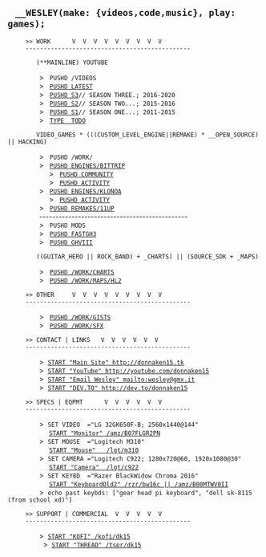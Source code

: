 ## &nbsp;&nbsp;&nbsp;`__WESLEY(make: {videos,code,music}, play: games);`
```
     >> WORK      V  V  V  V  V  V  V  V  V
     ----------------------------------------------
```
```
        (**MAINLINE) YOUTUBE
```
&nbsp;&nbsp;&nbsp;&nbsp;&nbsp;&nbsp;&nbsp;&nbsp;&nbsp;&nbsp;
&nbsp;&nbsp;&nbsp;&nbsp;  &gt;&nbsp;&nbsp;
`PUSHD /VIDEOS`<br/>
&nbsp;&nbsp;&nbsp;&nbsp;&nbsp;&nbsp;&nbsp;&nbsp;&nbsp;&nbsp;
&nbsp;&nbsp;&nbsp;&nbsp;  &gt;&nbsp;&nbsp;
[`PUSHD LATEST`](http://youtube.com/donnaken15/videos)<br/>
&nbsp;&nbsp;&nbsp;&nbsp;&nbsp;&nbsp;&nbsp;&nbsp;&nbsp;&nbsp;
&nbsp;&nbsp;&nbsp;&nbsp;  &gt;&nbsp;&nbsp;
[`PUSHD S3`](https://www.youtube.com/playlist?list=PLTWDLMN4U1FNkvRsqTbXt2t1XpZW-PpeC)`// SEASON THREE.; 2016-2020`<br/>
&nbsp;&nbsp;&nbsp;&nbsp;&nbsp;&nbsp;&nbsp;&nbsp;&nbsp;&nbsp;
&nbsp;&nbsp;&nbsp;&nbsp;  &gt;&nbsp;&nbsp;
[`PUSHD S2`](https://www.youtube.com/playlist?list=PLTWDLMN4U1FOTlzi6AarfSpQPohmaj7IC)`// SEASON TWO...; 2015-2016`<br/>
&nbsp;&nbsp;&nbsp;&nbsp;&nbsp;&nbsp;&nbsp;&nbsp;&nbsp;&nbsp;
&nbsp;&nbsp;&nbsp;&nbsp;  &gt;&nbsp;&nbsp;
[`PUSHD S1`](https://www.youtube.com/playlist?list=PLTWDLMN4U1FOm4e41cH3tvZSfA75xLB0v)`// SEASON ONE...; 2011-2015`<br/>
&nbsp;&nbsp;&nbsp;&nbsp;&nbsp;&nbsp;&nbsp;&nbsp;&nbsp;&nbsp;
&nbsp;&nbsp;&nbsp;&nbsp;  &gt;&nbsp;&nbsp;
[`TYPE  TODO`](https://github.com/users/donnaken15/projects/1)<br/>
```
        VIDEO_GAMES * (((CUSTOM_LEVEL_ENGINE||REMAKE) * __OPEN_SOURCE) || HACKING)
```
&nbsp;&nbsp;&nbsp;&nbsp;&nbsp;&nbsp;&nbsp;&nbsp;&nbsp;&nbsp;
&nbsp;&nbsp;&nbsp;&nbsp;  &gt;&nbsp;&nbsp;
`PUSHD /WORK/`<br/>
&nbsp;&nbsp;&nbsp;&nbsp;&nbsp;&nbsp;&nbsp;&nbsp;&nbsp;&nbsp;
&nbsp;&nbsp;&nbsp;&nbsp;  &gt;&nbsp;&nbsp;
[`PUSHD ENGINES/BITTRIP`](http://github.com/donnaken15/Bit.Trip_Editor)<br/>
&nbsp;&nbsp;&nbsp;&nbsp;&nbsp;&nbsp;&nbsp;&nbsp;&nbsp;&nbsp;&nbsp;
&nbsp;&nbsp;&nbsp;&nbsp;&nbsp;&nbsp;&nbsp;&nbsp;  &gt;&nbsp;&nbsp;
[`PUSHD COMMUNITY`](http://bittripeditor.boards.net)<br/>
&nbsp;&nbsp;&nbsp;&nbsp;&nbsp;&nbsp;&nbsp;&nbsp;&nbsp;&nbsp;&nbsp;
&nbsp;&nbsp;&nbsp;&nbsp;&nbsp;&nbsp;&nbsp;&nbsp;  &gt;&nbsp;&nbsp;
[`PUSHD ACTIVITY`](https://github.com/donnaken15/Bit.Trip_Editor/graphs/code-frequency)<br/>
&nbsp;&nbsp;&nbsp;&nbsp;&nbsp;&nbsp;&nbsp;&nbsp;&nbsp;&nbsp;
&nbsp;&nbsp;&nbsp;&nbsp;  &gt;&nbsp;&nbsp;
[`PUSHD ENGINES/KLONOA`](http://github.com/donnaken15/Cloneoa)<!--br/>
&nbsp;&nbsp;&nbsp;&nbsp;&nbsp;&nbsp;&nbsp;&nbsp;&nbsp;&nbsp;&nbsp;
&nbsp;&nbsp;&nbsp;&nbsp;&nbsp;&nbsp;&nbsp;&nbsp;  &gt;&nbsp;&nbsp;
[`PUSHD COMMUNITY`](http://klo.boards.net)<br/--><br/>
&nbsp;&nbsp;&nbsp;&nbsp;&nbsp;&nbsp;&nbsp;&nbsp;&nbsp;&nbsp;&nbsp;
&nbsp;&nbsp;&nbsp;&nbsp;&nbsp;&nbsp;&nbsp;&nbsp;  &gt;&nbsp;&nbsp;
[`PUSHD ACTIVITY`](https://github.com/donnaken15/Cloneoa/graphs/code-frequency)<br/>
&nbsp;&nbsp;&nbsp;&nbsp;&nbsp;&nbsp;&nbsp;&nbsp;&nbsp;&nbsp;
&nbsp;&nbsp;&nbsp;&nbsp;  &gt;&nbsp;&nbsp;
[`PUSHD REMAKES/11UP`](http://github.com/donnaken15/11UP)<br/>
&nbsp;&nbsp;&nbsp;&nbsp;&nbsp;&nbsp;&nbsp;&nbsp;&nbsp;&nbsp;&nbsp;&nbsp;&nbsp;
&nbsp;&nbsp;&#45;&#45;&#45;-------------------------------------------<br/>
&nbsp;&nbsp;&nbsp;&nbsp;&nbsp;&nbsp;&nbsp;&nbsp;&nbsp;&nbsp;
&nbsp;&nbsp;&nbsp;&nbsp;  &gt;&nbsp;&nbsp;
`PUSHD MODS`<br/>
&nbsp;&nbsp;&nbsp;&nbsp;&nbsp;&nbsp;&nbsp;&nbsp;&nbsp;&nbsp;
&nbsp;&nbsp;&nbsp;&nbsp;  &gt;&nbsp;&nbsp;
[`PUSHD FASTGH3`](http://github.com/donnaken15/FastGH3)<br/>
&nbsp;&nbsp;&nbsp;&nbsp;&nbsp;&nbsp;&nbsp;&nbsp;&nbsp;&nbsp;
&nbsp;&nbsp;&nbsp;&nbsp;  &gt;&nbsp;&nbsp;
[`PUSHD GHVIII`](http://donnaken15.itch.io/gh8)<br/>
<!--&nbsp;&nbsp;&nbsp;&nbsp;&nbsp;&nbsp;&nbsp;&nbsp;&nbsp;&nbsp;
&nbsp;&nbsp;&nbsp;&nbsp;  &gt;&nbsp;&nbsp;
[`PUSHD /WORK/MODS/STAGE77`](donnaken15/STAGE77)<br/-->
```
        ((GUITAR_HERO || ROCK_BAND) + _CHARTS) || (SOURCE_SDK + _MAPS)
```
&nbsp;&nbsp;&nbsp;&nbsp;&nbsp;&nbsp;&nbsp;&nbsp;&nbsp;&nbsp;
&nbsp;&nbsp;&nbsp;&nbsp;  &gt;&nbsp;&nbsp;
[`PUSHD /WORK/CHARTS`](http://github.com/donnaken15/charts)<br/>
&nbsp;&nbsp;&nbsp;&nbsp;&nbsp;&nbsp;&nbsp;&nbsp;&nbsp;&nbsp;
&nbsp;&nbsp;&nbsp;&nbsp;  &gt;&nbsp;&nbsp;
[`PUSHD /WORK/MAPS/HL2`](http://github.com/donnaken15/hl2maps)
```
     >> OTHER     V  V  V  V  V  V  V  V  V
     ----------------------------------------------
```
&nbsp;&nbsp;&nbsp;&nbsp;&nbsp;&nbsp;&nbsp;&nbsp;&nbsp;&nbsp;
&nbsp;&nbsp;&nbsp;&nbsp;  &gt;&nbsp;&nbsp;
[`PUSHD /WORK/GISTS`](https://gist.github.com/donnaken15)<br/>
&nbsp;&nbsp;&nbsp;&nbsp;&nbsp;&nbsp;&nbsp;&nbsp;&nbsp;&nbsp;
&nbsp;&nbsp;&nbsp;&nbsp;  &gt;&nbsp;&nbsp;
[`PUSHD /WORK/SFX`](https://github.com/donnaken15/sfx)
```
     >> CONTACT | LINKS   V  V  V  V  V  V
     ----------------------------------------------
```
&nbsp;&nbsp;&nbsp;&nbsp;&nbsp;&nbsp;&nbsp;&nbsp;&nbsp;&nbsp;
&nbsp;&nbsp;&nbsp;&nbsp;  &gt;&nbsp;&nbsp;[`START "Main Site" http://donnaken15.tk`](http://www.donnaken15.tk)<br/>
&nbsp;&nbsp;&nbsp;&nbsp;&nbsp;&nbsp;&nbsp;&nbsp;&nbsp;&nbsp;
&nbsp;&nbsp;&nbsp;&nbsp;  &gt;&nbsp;&nbsp;[`START "YouTube" http://youtube.com/donnaken15`](http://youtube.com/donnaken15)<br/>
&nbsp;&nbsp;&nbsp;&nbsp;&nbsp;&nbsp;&nbsp;&nbsp;&nbsp;&nbsp;
&nbsp;&nbsp;&nbsp;&nbsp;  &gt;&nbsp;&nbsp;[`START "Email Wesley" mailto:wesley@gmx.it`](mailto:wesley@gmx.it)<br/>
&nbsp;&nbsp;&nbsp;&nbsp;&nbsp;&nbsp;&nbsp;&nbsp;&nbsp;&nbsp;
&nbsp;&nbsp;&nbsp;&nbsp;  &gt;&nbsp;&nbsp;[`START "DEV.TO" http://dev.to/donnaken15`](http://dev.to/donnaken15)
```
     >> SPECS | EQPMT      V  V  V  V  V  V
     ----------------------------------------------
```
&nbsp;&nbsp;&nbsp;&nbsp;&nbsp;&nbsp;&nbsp;&nbsp;&nbsp;&nbsp;
&nbsp;&nbsp;&nbsp;&nbsp;  &gt;&nbsp;&nbsp;`SET VIDEO  ="LG 32GK650F-B; 2560x1440@144"`<br/> 
&nbsp;&nbsp;&nbsp;&nbsp;&nbsp;&nbsp;&nbsp;&nbsp;
&nbsp;&nbsp;&nbsp;&nbsp;&nbsp;&nbsp;&nbsp;&nbsp;&nbsp;&nbsp;[`START "Monitor" /amz/B07FLGR2PN`](https://amz.run/3ebE)<br/>
&nbsp;&nbsp;&nbsp;&nbsp;&nbsp;&nbsp;&nbsp;&nbsp;&nbsp;&nbsp;
&nbsp;&nbsp;&nbsp;&nbsp;  &gt;&nbsp;&nbsp;`SET MOUSE  ="Logitech M310"`<br/>
&nbsp;&nbsp;&nbsp;&nbsp;&nbsp;&nbsp;&nbsp;&nbsp;&nbsp;&nbsp;
&nbsp;&nbsp;&nbsp;&nbsp;&nbsp;&nbsp;&nbsp;&nbsp;&nbsp;&nbsp;[`START "Mouse"   /lgt/m310`](https://www.logitech.com/en-us/products/mice/m310-wireless-mouse.910-001675.html)<br/>
&nbsp;&nbsp;&nbsp;&nbsp;&nbsp;&nbsp;&nbsp;&nbsp;&nbsp;&nbsp;
&nbsp;&nbsp;&nbsp;&nbsp;  &gt;&nbsp;&nbsp;`SET CAMERA ="Logitech C922; 1280x720@60, 1920x1080@30"`<br/>
&nbsp;&nbsp;&nbsp;&nbsp;&nbsp;&nbsp;&nbsp;&nbsp;&nbsp;&nbsp;
&nbsp;&nbsp;&nbsp;&nbsp;&nbsp;&nbsp;&nbsp;&nbsp;&nbsp;&nbsp;[`START "Camera"  /lgt/c922`](https://www.logitech.com/en-us/products/mice/m310-wireless-mouse.910-001675.html)<br/>
&nbsp;&nbsp;&nbsp;&nbsp;&nbsp;&nbsp;&nbsp;&nbsp;&nbsp;&nbsp;
&nbsp;&nbsp;&nbsp;&nbsp;  &gt;&nbsp;&nbsp;`SET KEYBD  ="Razer BlackWidow Chroma 2016"`<br/>
&nbsp;&nbsp;&nbsp;&nbsp;&nbsp;&nbsp;&nbsp;&nbsp;&nbsp;&nbsp;
&nbsp;&nbsp;&nbsp;&nbsp;&nbsp;&nbsp;&nbsp;&nbsp;&nbsp;&nbsp;[`START "KeyboardOld2" /rzr/bw16c || /amz/B00MTWV0II`](https://amz.run/3vBF)<br/>
&nbsp;&nbsp;&nbsp;&nbsp;&nbsp;&nbsp;&nbsp;&nbsp;&nbsp;&nbsp;
&nbsp;&nbsp;&nbsp;&nbsp;  &gt;&nbsp;&nbsp;`echo past keybds: ["gear head pi keyboard", "dell sk-8115 (from school xd)"]`<br/>
```
     >> SUPPORT | COMMERCIAL  V  V  V  V  V
     ----------------------------------------------
```
&nbsp;&nbsp;&nbsp;&nbsp;&nbsp;&nbsp;&nbsp;&nbsp;&nbsp;&nbsp;
&nbsp;&nbsp;&nbsp;&nbsp;  &gt;&nbsp;&nbsp;[`START "KOFI" /kofi/dk15`](https://ko-fi.com/donnaken15)<br/> 
&nbsp;&nbsp;&nbsp;&nbsp;&nbsp;&nbsp;&nbsp;&nbsp;&nbsp;&nbsp;
&nbsp;&nbsp;&nbsp;&nbsp;  &gt;&nbsp;&nbsp;[`START "THREAD" /tspr/dk15`](https://teespring.com/stores/donnaken15)<br/> 
